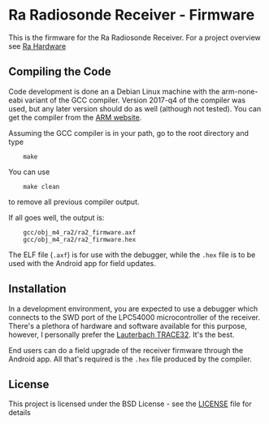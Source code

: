 # Ra Radiosonde Receiver - Firmware

This is the firmware for the Ra Radiosonde Receiver.
For a project overview see [Ra Hardware](https://github.com/einergehtnochrein/ra-hardware)

## Compiling the Code

Code development is done an a Debian Linux machine with the arm-none-eabi variant of the GCC compiler. Version 2017-q4 of the compiler was used, but any later version should do as well (although not tested). You can get the compiler from the [ARM website](https://developer.arm.com/open-source/gnu-toolchain/gnu-rm/downloads).

Assuming the GCC compiler is in your path, go to the root directory and type

        make
You can use 

        make clean
to remove all previous compiler output.

If all goes well, the output is:

        gcc/obj_m4_ra2/ra2_firmware.axf
        gcc/obj_m4_ra2/ra2_firmware.hex

The ELF file (`.axf`) is for use with the debugger, while the `.hex` file is to be used with the Android app for field updates.

## Installation

In a development environment, you are expected to use a debugger which connects to the SWD port of the LPC54000 microcontroller of the receiver. There's a plethora of hardware and software available for this purpose, however, I personally prefer the [Lauterbach TRACE32](http://lauterbach.com). It's the best.

End users can do a field upgrade of the receiver firmware through the Android app. All that's required is the `.hex` file produced by the compiler.

## License

This project is licensed under the BSD License - see the [LICENSE](LICENSE) file for details

